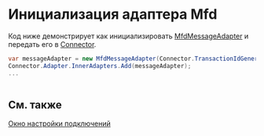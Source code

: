 # Инициализация адаптера Mfd

Код ниже демонстрирует как инициализировать [MfdMessageAdapter](xref:StockSharp.Mfd.MfdMessageAdapter) и передать его в [Connector](xref:StockSharp.Algo.Connector).

```cs
var messageAdapter = new MfdMessageAdapter(Connector.TransactionIdGenerator);
Connector.Adapter.InnerAdapters.Add(messageAdapter);
...	
							
```

## См. также

[Окно настройки подключений](API_UI_ConnectorWindow.md)
